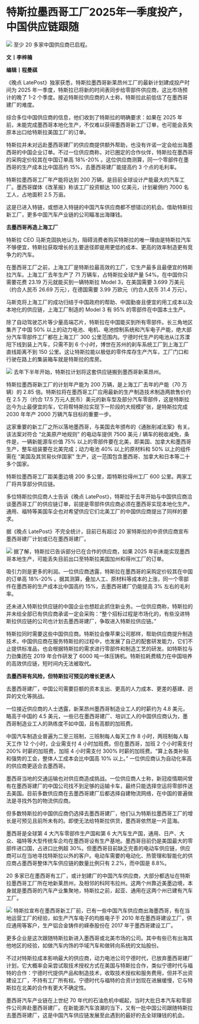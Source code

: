 

# 特斯拉墨西哥工厂2025年一季度投产，中国供应链跟随

![](https://inews.gtimg.com/news_bt/O0BX0M1V6cXyZ5IC5cO_sS9kPitrZURbEgsavRkWX9Y1wAA/1000)
至少 20 多家中国供应商已启程。

**文丨李梓楠**

**编辑丨程曼祺**

《晚点 LatePost》独家获悉，特斯拉墨西哥新莱昂州工厂的最新计划建成投产时间为 2025
年一季度，特斯拉已将新的时间表同步给零部件供应商，这比市场预计的晚了 1-2 个季度。接近特斯拉供应商的人士称，特斯拉此前低估了在墨西哥建厂的难度。

综合多位中国供应商的信息，他们收到了特斯拉的明确要求：如果在 2025
年前，未能完成墨西哥本地化生产，不仅难以获得墨西哥新工厂订单，也可能会丢失原本出口给特斯拉美国工厂的订单。

特斯拉并未对远赴墨西哥建厂的供应商提供额外帮助，也没有许诺一定会给出海墨西哥的中国企业订单。不过一位供应商称，对已圈定的合作伙伴，特斯拉在墨西哥的采购定价较其在中国订单高
18%-20% 。这位供应商测算，同一个零部件在墨西哥的生产成本比中国高约 15%，去墨西哥建厂能提高约 3 个点的毛利率。

特斯拉墨西哥工厂年产能将达到 200 万辆，是目前全球设计产能最大的汽车工厂。墨西哥媒体《改革报》称该工厂投资额达 100 亿美元，计划雇佣约 7000
名工人，占地面积 2.5 万亩。

这是已进入特链，或想进入特链的中国汽车供应商都不想错过的机会。借助特斯拉新工厂，更多中国汽车产业链的公司瞄准出海赚钱。

**去墨西哥再造上海工厂**

特斯拉 CEO
马斯克固执地认为，阻碍消费者购买特斯拉的唯一理由是特斯拉汽车不够便宜，特斯拉获取增长的主要途径即是用更低的成本、更高的效率制造更有竞争力的汽车。

在墨西哥工厂之前，上海工厂是特斯拉最高效的工厂，它生产最多且最便宜的特斯拉汽车。上海工厂去年生产了 71 万辆车，占特斯拉全球产量
54%。在中国你只需要花费 23.19 万元就能买到一辆特斯拉 Model 3，在美国需要 3.699 万美元（约合人民币 26.69 万元），在德国需要
3.99 万欧元（约合人民币 31.4 万元）。

马斯克将上海工厂的成功归结于中国政府的帮助、中国勤奋且便宜的用工成本以及本地化的供应链，上海工厂制造的 Model 3 有 95% 的零部件在中国本土生产。

除了自动驾驶芯片等少量高端芯片，特斯拉在中国能买到所有零部件。长三角地区集齐了中国 50%
以上的动力电池、电机、电池控制系统和汽车电子产能，绝大部分汽车零部件工厂都在上海工厂 300
公里范围内。宁德时代生产的电池从江苏溧阳下线到装上汽车，只需不到 6 个小时，博世在苏州的刹车系统工厂到上海工厂直线距离不到 150
公里。这让特斯拉能以极低的零件库存生产汽车，工厂门口和行驶在路上的集装箱车就是特斯拉的库房。

![](https://inews.gtimg.com/news_bt/ON5V2hMWCgngVYmTc32i0WaAcs2BSWbsuIZM4ybudem2AAA/1000)
去年下半年开始，特斯拉计划将这套供应链搬到墨西哥新莱昂州。

特斯拉墨西哥新工厂的计划年产能为 200 万辆，是上海工厂去年的产能（70 万辆）的 2.85
倍。特斯拉将在墨西哥工厂应用最新的生产制造技术制造两款售价约在 2.5 万（约合 17.5
万元人民币）美元的新车型及部分汽车零部件，这是特斯拉迄今为止最便宜的车，它将帮特斯拉实现下一阶段的大规模扩张，是特斯拉完成 2030 年年产 2000
万辆汽车目标的重要一步。

这家重要的新工厂之所以落地墨西哥，与美国去年颁布的《通胀削减法案》有关。该法案对符合 “北美原产地规则” 的电动车提供 7500 美元 /
辆车的税收减免，条件是，一辆新能源车价值 75% 以上的零部件要在北美，即美国、加拿大和墨西哥生产，整车组装要在北美完成；动力电池 40% 以上的原材料和
50% 以上的组件需在 “美国及其贸易伙伴国家” 生产，这一范围包含墨西哥、加拿大和日本等二十多个国家。

特斯拉墨西哥工厂距美墨边境 200 多公里，距特斯拉得州工厂 600 公里。两家工厂将共享部分供应链。

多位特斯拉供应商人士告诉《晚点
LatePost》，特斯拉于去年开始与中国供应商洽谈墨西哥工厂的供应链订单，前提是零部件供应商必须在墨西哥实现本地化生产。通用、福特等美国车企也对希望供应它们北美工厂的中国供应商提出了同样的要求。

据《晚点 LatePost》不完全统计，目前已有超过 20 家特斯拉的中资供应商宣布墨西哥建厂计划或已在墨西哥建厂。

![](https://inews.gtimg.com/news_bt/OSGMZ6ASDjREw2xyg_xArjoTtD1ssG6wErJiPepgSYKk4AA/1000)
据了解，特斯拉已告诉部分已在合作的供应商，如果 2025 年前未能实现墨西哥本地生产，可能丢失目前出口至特斯拉美国加州和得州工厂的订单。

吸引力则是更多的利润。一位供应商透露，特斯拉在墨西哥的采购定价较其在中国的订单高 18%-20%
。据其测算，叠加人工、原材料等成本的上涨，同一个零部件在墨西哥的生产成本比中国高约 15%，去墨西哥建厂仍能提高 3% 左右的毛利率。

还未进入特斯拉供应链的中国企业也想趁此抓住新业务。一位供应商称，特斯拉的并未给全部已有供应商承诺一定会采购：“整个招标过程是市场化的，有些没进特斯拉供应链的公司也计划去墨西哥建厂，争取进入特斯拉供应链。”

特斯拉同时需要这些中国供应商。特斯拉会像苹果公司那样，帮助供应商提升制造技术，中国供应商在服务特斯拉的过程中，也发展了自己的配套研发能力，它们不止提供标准品，也会根据特斯拉的需求进行零部件和制造工艺的研发。如特斯拉与力劲集团在
2019 年合作研发了 6000 吨一体压铸机。特斯拉耗费精力在中国培养的高效供应链，短时间内无法被取代。

**去墨西哥有风险，但特斯拉可预见的增长更诱人**

去墨西哥建厂，中国公司需要巨额的资本支出、更高的人力成本、更差的基建、迥异的文化等挑战。

一位接近供应商的人士透露，新莱昂州墨西哥制造业工人的时薪约为 4.8 美元，略高于中国的 4.5
美元，一些已在墨西哥建厂、培训工人的中国供应商认为，墨西哥制造业工人的熟练度不如中国，且有高额的加班费。

中国汽车制造业普遍为二至三班制，三班制每人每天工作 8 小时，两班制每人每天工作 12 个小时，企业需支付 4 小时加班费。但在墨西哥，加班 2
个小时需支付 200% 时薪的加班费，加班 4 小时需支付 300% 时薪的加班费。“算上各类补贴和强势的工会，整体人工成本会比中国高 10% 以上。”
一位供应商认为自动化率高的供应商更适合去墨西哥。

墨西哥当地的交通运输也对供应商造成挑战。一位供应商人士称，新冠疫情期间曾有在墨西哥建厂的中国公司找不到足够的运输卡车，最终只能选择空运将零部件送去美国。目前多数供应商在去墨西哥建厂后都选择自建物流网络，在中国的普遍做法是寻找外包的物流供应商。

但多数特斯拉的中国供应商仍选择去墨西哥建厂，他们认为特斯拉墨西哥工厂的增长是可预见且前所未有的。即使无法给特斯拉供货，墨西哥依然是一片蓝海。

墨西哥是全球第 4 大汽车零部件生产国和第 6
大汽车生产国，通用、日产、大众、福特等大型传统车企均在墨西哥设有生产基地。墨西哥目前仍是美国最大的零部件进口国，占进口比例超
30%。但墨西哥目前缺乏完善的电动车供应链，供应商可以在当地寻找特斯拉以外的客户。电动车需要的电动化、热管理和智能化的供应商占墨西哥整体汽车供应链的数量比例只有
2.2%，而中国是 8.8%。

20
多家已在墨西哥有工厂，或计划建厂的中国汽车供应商，大部分都选址在特斯拉墨西哥工厂所在地新莱昂州，及相邻的科阿韦拉州。这两个州靠近美墨边境，本身就是墨西哥的汽车产业集聚地，特斯拉之前，起亚、通用在这两个州已建有汽车工厂。

![](https://inews.gtimg.com/news_bt/OVcOa7xOvJpYtPBQgXfILzHKuCe0agKxHAri8BV63O0OkAA/1000)
特斯拉宣布在墨西哥新工厂前，已有一些中国汽车供应商出海墨西哥，有在当地运营工厂的经验，如生产汽车电子的均胜电子于 2010
年在墨西哥建设工厂，供应通用等客户，生产铝合金铸件的嵘泰股份在 2017 年于墨西哥建设工厂。

更多企业是这次跟随特斯拉新进入墨西哥或北美市场的公司。其中有些已有出海其他地区的经验，如做汽车内饰的华域汽车和做转向系统的文灿股份。

不过对特斯拉成本影响最大的供应商，动力电池公司宁德时代，已放弃墨西哥建厂计划，它大概率会采尝试取技术授权方式在美国与特斯拉合作，类似宁德时代与福特的合作：宁德时代提供产品和制造技术，收取技术授权和服务费用，但并不出资建设工厂，不持有工厂所有权。宁德时代与福特的合资计划现在进展缓慢，它与特斯拉在北美的合作有更大不确定性。

墨西哥汽车产业链在上世纪 70
年代的石油危机中崛起，当时大批日本汽车和零部件公司奔赴墨西哥建厂。在新能源汽车浪潮的当下，又有一批中国公司跟随特斯拉去墨西哥建厂，这是中国汽车供应链发展至此遇到的最好的去全球赚钱的机会。

